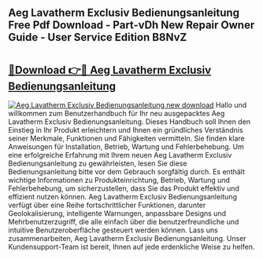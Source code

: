 ## Aeg Lavatherm Exclusiv Bedienungsanleitung Free Pdf Download - Part-vDh New Repair Owner Guide - User Service Edition B8NvZ

# <h2><a href="http://df5fzi3.blite.top/?on=Aeg+Lavatherm+Exclusiv+Bedienungsanleitung">🔗Download 👉🔴 Aeg Lavatherm Exclusiv Bedienungsanleitung</a></h2>

[![Aeg Lavatherm Exclusiv Bedienungsanleitung new download](https://i.imgur.com/lujVjoI.png)](http://df5fzi3.blite.top/?on=Aeg+Lavatherm+Exclusiv+Bedienungsanleitung)
Hallo und willkommen zum Benutzerhandbuch für Ihr neu ausgepacktes Aeg Lavatherm Exclusiv Bedienungsanleitung. Dieses Handbuch soll Ihnen den Einstieg in Ihr Produkt erleichtern und Ihnen ein gründliches Verständnis seiner Merkmale, Funktionen und Fähigkeiten vermitteln. Sie finden klare Anweisungen für Installation, Betrieb, Wartung und Fehlerbehebung. Um eine erfolgreiche Erfahrung mit Ihrem neuen Aeg Lavatherm Exclusiv Bedienungsanleitung zu gewährleisten, lesen Sie diese Bedienungsanleitung bitte vor dem Gebrauch sorgfältig durch. Es enthält wichtige Informationen zu Produkteinrichtung, Betrieb, Wartung und Fehlerbehebung, um sicherzustellen, dass Sie das Produkt effektiv und effizient nutzen können. Aeg Lavatherm Exclusiv Bedienungsanleitung verfügt über eine Reihe fortschrittlicher Funktionen, darunter Geolokalisierung, intelligente Warnungen, anpassbare Designs und Mehrbenutzerzugriff, die alle einfach über die benutzerfreundliche und intuitive Benutzeroberfläche gesteuert werden können. Lass uns zusammenarbeiten, Aeg Lavatherm Exclusiv Bedienungsanleitung. Unser Kundensupport-Team ist bereit, Ihnen auf jede erdenkliche Weise zu helfen.
